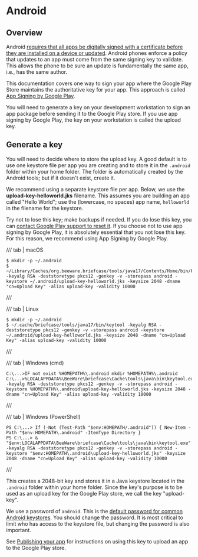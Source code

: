 # Android

## Overview

Android [requires that all apps be digitally signed with a certificate
before they are installed on a device or
updated](https://developer.android.com/studio/publish/app-signing).
Android phones enforce a policy that updates to an app must come from
the same signing key to validate. This allows the phone to be sure an
update is fundamentally the same app, i.e., has the same author.

This documentation covers one way to sign your app where the Google Play
Store maintains the authoritative key for your app. This approach is
called [App Signing by Google
Play](https://support.google.com/googleplay/android-developer/answer/9842756).

You will need to generate a key on your development workstation to sign
an app package before sending it to the Google Play store. If you use
app signing by Google Play, the key on your workstation is called the
upload key.

## Generate a key

You will need to decide where to store the upload key. A good default is
to use one keystore file per app you are creating and to store it in the
`.android` folder within your home folder. The folder is automatically
created by the Android tools; but if it doesn't exist, create it.

We recommend using a separate keystore file per app. Below, we use the
**upload-key-helloworld.jks** filename. This assumes you are building an
app called "Hello World"; use the (lowercase, no spaces) app name,
`helloworld` in the filename for the keystore.

Try not to lose this key; make backups if needed. If you do lose this
key, you can [contact Google Play support to reset
it](https://support.google.com/googleplay/android-developer/answer/9842756#reset).
If you choose not to use app signing by Google Play, it is absolutely
essential that you not lose this key. For this reason, we recommend
using App Signing by Google Play.

/// tab | macOS

```console
$ mkdir -p ~/.android
$ ~/Library/Caches/org.beeware.briefcase/tools/java17/Contents/Home/bin/keytool -keyalg RSA -deststoretype pkcs12 -genkey -v -storepass android -keystore ~/.android/upload-key-helloworld.jks -keysize 2048 -dname "cn=Upload Key" -alias upload-key -validity 10000
```

///

/// tab | Linux

```console
$ mkdir -p ~/.android
$ ~/.cache/briefcase/tools/java17/bin/keytool -keyalg RSA -deststoretype pkcs12 -genkey -v -storepass android -keystore ~/.android/upload-key-helloworld.jks -keysize 2048 -dname "cn=Upload Key" -alias upload-key -validity 10000
```

///

/// tab | Windows (cmd)

```doscon
C:\...>IF not exist %HOMEPATH%\.android mkdir %HOMEPATH%\.android
C:\...>%LOCALAPPDATA%\BeeWare\briefcase\Cache\tools\java\bin\keytool.exe -keyalg RSA -deststoretype pkcs12 -genkey -v -storepass android -keystore %HOMEPATH%\.android\upload-key-helloworld.jks -keysize 2048 -dname "cn=Upload Key" -alias upload-key -validity 10000
```

///

/// tab | Windows (PowerShell)

```pwsh-session
PS C:\...> If (-Not (Test-Path "$env:HOMEPATH/.android")) { New-Item -Path "$env:HOMEPATH\.android" -ItemType Directory }
PS C:\...> & "$env:LOCALAPPDATA\BeeWare\briefcase\Cache\tools\java\bin\keytool.exe" -keyalg RSA -deststoretype pkcs12 -genkey -v -storepass android -keystore "$env:HOMEPATH\.android\upload-key-helloworld.jks" -keysize 2048 -dname "cn=Upload Key" -alias upload-key -validity 10000
```

///

This creates a 2048-bit key and stores it in a Java keystore located in
the `.android` folder within your home folder. Since the key's purpose
is to be used as an upload key for the Google Play store, we call the
key "upload-key".

We use a password of `android`. This is the [default password for common
Android
keystores](https://developers.google.com/android/guides/client-auth).
You should change the password. It is most critical to limit who has
access to the keystore file, but changing the password is also
important.

See [Publishing your app](../publishing/android/) for instructions on using this key to upload an app to the
Google Play store.
